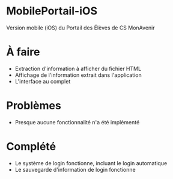 # MobilePortail-iOS
Version mobile (iOS) du Portail des Élèves de CS MonAvenir

# À faire
- Extraction d'information à afficher du fichier HTML
- Affichage de l'information extrait dans l'application
- L'interface au complet

# Problèmes
- Presque aucune fonctionnalité n'a été implémenté

# Complété
- Le système de login fonctionne, incluant le login automatique
- Le sauvegarde d'information de login fonctionne
